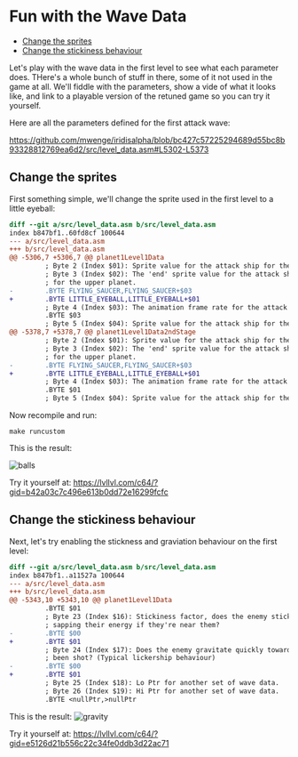 
# Fun with the Wave Data

<!-- vim-markdown-toc GFM -->

* [Change the sprites](#change-the-sprites)
* [Change the stickiness behaviour](#change-the-stickiness-behaviour)

<!-- vim-markdown-toc -->
Let's play with the wave data in the first level to see what each parameter does. THere's a whole
bunch of stuff in there, some of it not used in the game at all. We'll fiddle with the parameters,
show a vide of what it looks like, and link to a playable version of the retuned game so you can
try it yourself.

Here are all the parameters defined for the first attack wave:

https://github.com/mwenge/iridisalpha/blob/bc427c57225294689d55bc8b93328812769ea6d2/src/level_data.asm#L5302-L5373

## Change the sprites
First something simple, we'll change the sprite used in the first level to a little eyeball:
```diff
diff --git a/src/level_data.asm b/src/level_data.asm
index b847bf1..60fd8cf 100644
--- a/src/level_data.asm
+++ b/src/level_data.asm
@@ -5306,7 +5306,7 @@ planet1Level1Data
         ; Byte 2 (Index $01): Sprite value for the attack ship for the upper planet.
         ; Byte 3 (Index $02): The 'end' sprite value for the attack ship's animation
         ; for the upper planet.
-        .BYTE FLYING_SAUCER,FLYING_SAUCER+$03
+        .BYTE LITTLE_EYEBALL,LITTLE_EYEBALL+$01
         ; Byte 4 (Index $03): The animation frame rate for the attack ship.
         .BYTE $03
         ; Byte 5 (Index $04): Sprite value for the attack ship for the lower planet.
@@ -5378,7 +5378,7 @@ planet1Level1Data2ndStage
         ; Byte 2 (Index $01): Sprite value for the attack ship for the upper planet.
         ; Byte 3 (Index $02): The 'end' sprite value for the attack ship's animation
         ; for the upper planet.
-        .BYTE FLYING_SAUCER,FLYING_SAUCER+$03
+        .BYTE LITTLE_EYEBALL,LITTLE_EYEBALL+$01
         ; Byte 4 (Index $03): The animation frame rate for the attack ship.
         .BYTE $01
         ; Byte 5 (Index $04): Sprite value for the attack ship for the lower planet.

```
Now recompile and run:
```
make runcustom
```
This is the result:

![balls](https://user-images.githubusercontent.com/58846/202854123-c2120aa0-7ad3-4d59-a0c9-16a58f0a5197.gif)

Try it yourself at: https://lvllvl.com/c64/?gid=b42a03c7c496e613b0dd72e16299fcfc

## Change the stickiness behaviour

Next, let's try enabling the stickness and graviation behaviour on the first level:
```diff
diff --git a/src/level_data.asm b/src/level_data.asm
index b847bf1..a11527a 100644
--- a/src/level_data.asm
+++ b/src/level_data.asm
@@ -5343,10 +5343,10 @@ planet1Level1Data
         .BYTE $01
         ; Byte 23 (Index $16): Stickiness factor, does the enemy stick to the player
         ; sapping their energy if they're near them?
-        .BYTE $00
+        .BYTE $01
         ; Byte 24 (Index $17): Does the enemy gravitate quickly toward the player when its
         ; been shot? (Typical lickership behaviour) 
-        .BYTE $00
+        .BYTE $01
         ; Byte 25 (Index $18): Lo Ptr for another set of wave data. 
         ; Byte 26 (Index $19): Hi Ptr for another set of wave data.
         .BYTE <nullPtr,>nullPtr

```
This is the result:
![gravity](https://user-images.githubusercontent.com/58846/202854235-ecd4ec98-87bb-4e09-ac3c-ff216f64a63c.gif)


Try it yourself at: https://lvllvl.com/c64/?gid=e5126d21b556c22c34fe0ddb3d22ac71

